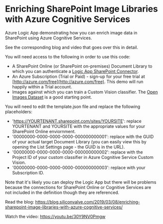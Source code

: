 # Enriching SharePoint Image Libraries with Azure Cognitive Services

Azure Logic App demonstrating how you can enrich image data in SharePoint using Azure Cognitive Services.

See the corresponding blog and video that goes over this in detail.

You will need access to the following in order to use this code:

- A SharePoint Online (or SharePoint on-premises) Document Library to which you can authenticate a [Logic App SharePoint Connector](https://docs.microsoft.com/en-us/azure/connectors/connectors-create-api-sharepoint).
- An Azure Subscription (Trial or Paid) - sign-up for your free trial at [http://azure.com/free](http://azure.com/free). This demo will run happily within a Trial account.
- Images against which you can train a Custom Vision classifier. The [Open Images Dataset](https://storage.googleapis.com/openimages/web/index.html) is a good starting point.

You will need to edit the template.json file and replace the following placeholders:

- 'https://YOURTENANT.sharepoint.com/sites/YOURSITE': replace YOURTENANT and YOURSITE with the appropriate values for your SharePoint Online enviornment.
- '00000000-0000-0000-0000-000000000001': replace with the GUID of your actual target Document Library (you can easily view this by opening the List Settings page - the GUID is in the URL).
- '00000000-0000-0000-0000-000000000002': replace with the Project ID of your custom classifier in Azure Cognitive Service Custom Vision.
- '00000000-0000-0000-0000-000000000003': replace with your Subscription ID.

Note that it's likely you can deploy the Logic App but there will be problems because the connections for SharePoint Online or Cognitive Services are not included in the definition though they are referenced.

Read the blog: https://blog.siliconvalve.com/2019/03/08/enriching-sharepoint-image-libraries-with-azure-cognitive-services/

Watch the video: https://youtu.be/30Y9NV0Pmgw
